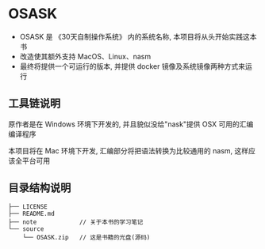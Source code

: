 # OSASK
- OSASK 是 《30天自制操作系统》 内的系统名称, 本项目将从头开始实践这本书
- 改造使其额外支持 MacOS、Linux、nasm
- 最终将提供一个可运行的版本, 并提供 docker 镜像及系统镜像两种方式来运行

## 工具链说明
原作者是在 Windows 环境下开发的, 并且貌似没给"nask"提供 OSX 可用的汇编编译程序

本项目将在 Mac 环境下开发, 汇编部分将把语法转换为比较通用的 nasm, 这样应该全平台可用

## 目录结构说明
```
├── LICENSE
├── README.md
├── note            // 关于本书的学习笔记
└── source
    └── OSASK.zip   // 这是书籍的光盘(源码)
```
